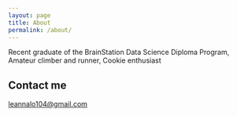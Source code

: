 ```yaml
---
layout: page
title: About
permalink: /about/
---
```


Recent graduate of the BrainStation Data Science Diploma Program, Amateur climber and runner, Cookie enthusiast

## Contact me

[leannalo104@gmail.com](mailto:leannalo104@gmail.com)
